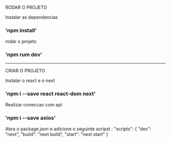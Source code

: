 RODAR O PROJETO 

Instalar as dependencias
### 'npm install'

rodar o projeto
### 'npm rum dev'

-----------------------------

CRIAR O PROJETO

Instalar o react e o next

### 'npm i --save react react-dom next'

Realizar coneccao com api 

### 'npm i --save axios'

Abra o package.json e adicione o seguinte scripst :
"scripts": {
    "dev": "next",
    "build": "next build",
    "start": "next start"
}
